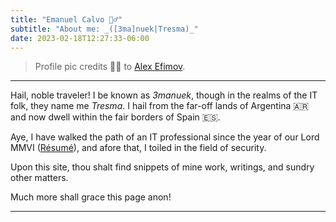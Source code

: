```yaml
---
title: "Emanuel Calvo 🧙‍♂️"
subtitle: "About me: _([3ma]nuek|Tresma)_"
date: 2023-02-18T12:27:33-06:00
---
```


> Profile pic credits 🙌🏻 to [Alex Efimov](https://www.playbook.com/s/alexefimov/rMzzQ9dzy3nLQFSShdKVrUx2?assetToken=xsRF9kW8vxwdwcwsq2XERjiv). 


---

Hail, noble traveler! I be known as _3manuek_, though in the realms of the IT folk, they name me _Tresma_. I hail from the far-off lands of Argentina 🇦🇷 and now dwell within the fair borders of Spain 🇪🇸.

Aye, I have walked the path of an IT professional since the year of our Lord MMVI ([Résumé](/resume/)), and afore that, I toiled in the field of security.

Upon this site, thou shalt find snippets of mine work, writings, and sundry other matters.

Much more shall grace this page anon!

---

